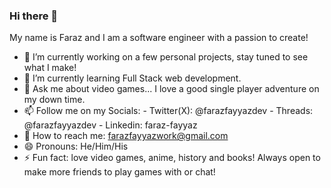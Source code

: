 ### Hi there 👋

My name is Faraz and I am a software engineer with a passion to create!

- 🔭 I’m currently working on a few personal projects, stay tuned to see what I make!
- 🌱 I’m currently learning Full Stack web development.
- 💬 Ask me about video games... I love a good single player adventure on my down time.
- 📫 Follow me on my Socials:
      - Twitter(X): @farazfayyazdev
      - Threads: @farazfayyazdev
      - Linkedin: faraz-fayyaz
- 📱 How to reach me: farazfayyazwork@gmail.com
- 😄 Pronouns: He/Him/His
- ⚡ Fun fact: love video games, anime, history and books! Always open to make more friends to play games with or chat!
